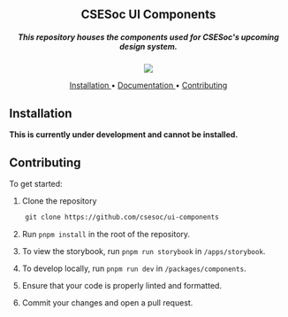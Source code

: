 <div align='center'>
    <h2>CSESoc UI Components</h2>
    <h5>
        This repository houses the components used for CSESoc's upcoming design system.
    </h5>
    <p align="center">
    <img src="https://img.shields.io/badge/-CSESoc-blue" />
  </p>
</div>

<p align="center">
  <a href="#installation">
    Installation
  </a> •
  <a href="#docs">
    Documentation
  </a> •
  <a href="#contributing">
    Contributing
  </a>
</p>

<h2 id="installation">Installation</h2>

**This is currently under development and cannot be installed.**

<h2 id="contributing">Contributing</h2>

To get started:

1. Clone the repository

```txt
    git clone https://github.com/csesoc/ui-components
```

2. Run `pnpm install` in the root of the repository.

3. To view the storybook, run `pnpm run storybook` in `/apps/storybook`.

4. To develop locally, run `pnpm run dev` in `/packages/components`.

5. Ensure that your code is properly linted and formatted.

6. Commit your changes and open a pull request.
